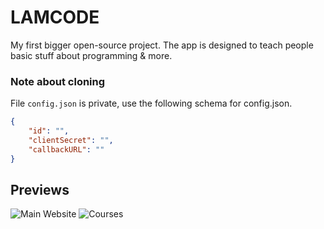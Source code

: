# LAMCODE
My first bigger open-source project. The app is designed to teach people basic stuff about programming &amp; more.

### Note about cloning
File `config.json` is private, use the following schema for config.json.
```json
{
    "id": "",
    "clientSecret": "",
    "callbackURL": ""
}
```

## Previews

![Main Website](https://user-images.githubusercontent.com/58445363/153083217-fe0bf96d-b764-41c5-9b50-f638e61cda4c.png)
![Courses](https://user-images.githubusercontent.com/58445363/153083224-675e4936-0be9-4372-96da-6583fbe828ea.png)
